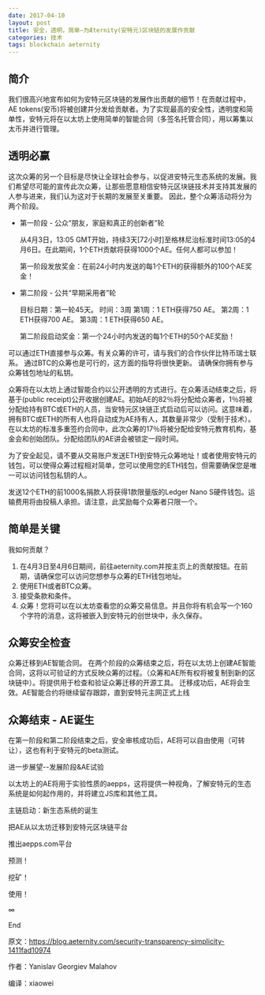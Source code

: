 ```yaml
---
date: 2017-04-10
layout: post
title: 安全，透明，简单—为Æternity(安特元)区块链的发展作贡献
categories: 技术
tags: blockchain aeternity
---
```


## 简介

我们很高兴地宣布如何为安特元区块链的发展作出贡献的细节！在贡献过程中，AE tokens(安币)将被创建并分发给贡献者。为了实现最高的安全性，透明度和简单性，安特元将在以太坊上使用简单的智能合同（多签名托管合同），用以筹集以太币并进行管理。

## 透明必赢

这次众筹的另一个目标是尽快让全球社会参与，以促进安特元生态系统的发展。我们希望尽可能的宣传此次众筹，让那些愿意相信安特元区块链技术并支持其发展的人参与进来，我们认为这对于长期的发展至关重要。
因此，整个众筹活动将分为两个阶段。

* 第一阶段 - 公众“朋友，家庭和真正的创新者”轮
    
    从4月3日，13:05 GMT开始，持续3天[72小时]至格林尼治标准时间13:05的4月6日。在此期间，1个ETH贡献将获得1000个AE。任何人都可以参加！
    
    第一阶段发放奖金：在前24小时内发送的每1个ETH的获得额外的100个AE奖金！

* 第二阶段 - 公共“早期采用者”轮

    目标日期：第一轮45天。
    时间：3周
    第1周：1 ETH获得750 AE。
    第2周：1 ETH获得700 AE。
    第3周：1 ETH获得650 AE。
    
    第二阶段启动奖金：第一个24小时内发送的每1个ETH的50个AE奖励！

可以通过ETH直接参与众筹。有关众筹的许可，请与我们的合作伙伴比特币瑞士联系。 通过BTC的众筹也是可行的，这方面的指导将很快更新。
请确保你拥有参与众筹钱包地址的私钥。

众筹将在以太坊上通过智能合约以公开透明的方式进行。在众筹活动结束之后，将基于(public receipt)公开收据创建AE。初始AE的82％将分配给众筹者，1％将被分配给持有BTC或ETH的人员，当安特元区块链正式启动后可以访问。这意味着，拥有BTC或ETH的所有人也将自动成为AE持有人，其数量非常少（受制于技术）。 在以太坊的标准多重签约合同中，此次众筹的17％将被分配给安特元教育机构，基金会和创始团队。分配给团队的AE讲会被锁定一段时间。

为了安全起见，请不要从交易账户发送ETH到安特元众筹地址！或者使用安特元的钱包，可以使得众筹过程相对简单，您可以使用您的ETH钱包，但需要确保您是唯一可以访问钱包私钥的人。

发送12个ETH的前1000名捐款人将获得1款限量版的Ledger Nano S硬件钱包。运输费用将由投稿人承担。请注意，此奖励每个众筹者只限一个。

## 简单是关键

我如何贡献？

1. 在4月3日至4月6日期间，前往aeternity.com并按主页上的贡献按钮。在前期，请确保您可以访问您想参与众筹的ETH钱包地址。
2. 使用ETH或者BTC众筹。
3. 接受条款和条件。
4. 众筹！您将可以在以太坊查看您的众筹交易信息。并且你将有机会写一个160个字符的消息，这将被嵌入到安特元的创世块中，永久保存。

## 众筹安全检查

众筹迁移到AE智能合同。
在两个阶段的众筹结束之后，将在以太坊上创建AE智能合同，这将以可验证的方式反映众筹的过程。（众筹和AE所有权将被复制到新的区块链中）。将提供用于检查和验证众筹迁移的开源工具。
迁移成功后，AE将会生效。AE智能合约将继续留存跟踪，直到安特元主网正式上线

## 众筹结束 - AE诞生

在第一阶段和第二阶段结束之后，安全审核成功后，AE将可以自由使用（可转让），这也有利于安特元的beta测试。

进一步展望--发展阶段&AE试验

以太坊上的AE将用于实验性质的aepps，这将提供一种视角，了解安特元的生态系统是如何起作用的，并将建立JS库和其他工具。

主链启动：新生态系统的诞生

把AE从以太坊迁移到安特元区块链平台

推出aepps.com平台

预测！

挖矿！

使用！

∞

End

原文：https://blog.aeternity.com/security-transparency-simplicity-1411fad10974

作者：Yanislav Georgiev Malahov

编译：xiaowei
